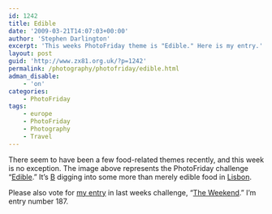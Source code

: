```yaml
---
id: 1242
title: Edible
date: '2009-03-21T14:07:03+00:00'
author: 'Stephen Darlington'
excerpt: 'This weeks PhotoFriday theme is "Edible." Here is my entry.'
layout: post
guid: 'http://www.zx81.org.uk/?p=1242'
permalink: /photography/photofriday/edible.html
adman_disable:
    - 'on'
categories:
    - PhotoFriday
tags:
    - europe
    - PhotoFriday
    - Photography
    - Travel
---
```


There seem to have been a few food-related themes recently, and this week is no exception. The image above represents the PhotoFriday challenge “[Edible](http://www.photofriday.com/archives/challenge/000860.php).” It’s [B](http://www.brandarling.com/) digging into some more than merely edible food in [Lisbon](http://www.zx81.org.uk/travel/lisbon-portugal.html).

Please also vote for [my entry](http://www.zx81.org.uk/photography/photofriday/the-weekend.html) in last weeks challenge, “[The Weekend](http://www.photofriday.com/linkviewer.php?id=858).” I’m entry number 187.
